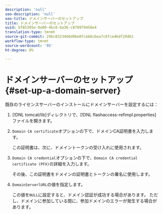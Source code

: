 ```yaml
---
description: 'null'
seo-description: 'null'
seo-title: ドメインサーバーのセットアップ
title: ドメインサーバーのセットアップ
uuid: bf85305e-9a00-4bc0-ba36-c870979456e4
translation-type: tm+mt
source-git-commit: 29bc8323460d9be0fce66cbea7c6fce46df20d61
workflow-type: tm+mt
source-wordcount: '95'
ht-degree: 0%

---
```



# ドメインサーバーのセットアップ{#set-up-a-domain-server}

既存のライセンスサーバーのインストールにドメインサーバーを設定するには：

1. [!DNL tomcat/lib]ディレクトリで、[!DNL flashaccess-refimpl.properties]ファイルを開きます。
1. `Domain CA certificate`オプションの下で、ドメインCA証明書を入力します。

   この証明書は、次に、ドメイントークンの受け入れに使用されます。
1. `Domain CA credential`オプションの下で、`Domain CA credential certificate (PFX)`の詳細を入力します。

   その後、この証明書をドメインの証明書とトークンの署名に使用します。
1. `DomainServerlURL`の値を指定します。

   この値を`NULL`に設定すると、ドメイン認証が成功する場合があります。 ただし、ドメインに参加している間に、参加ドメインのエラーが発生する場合があります。
